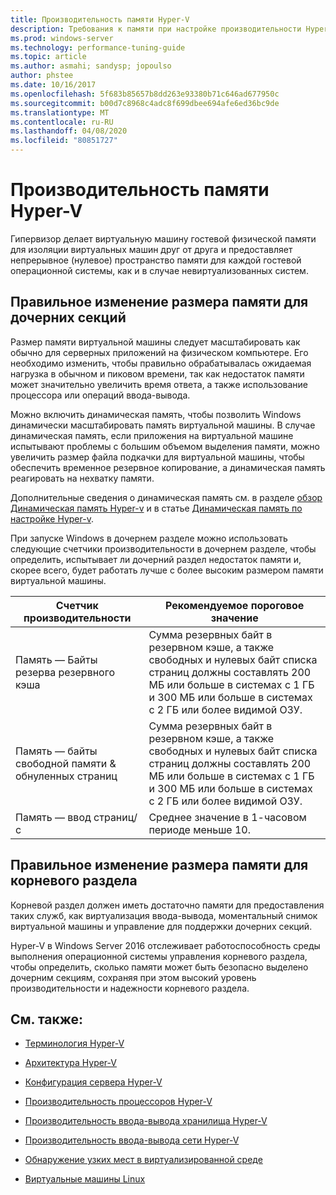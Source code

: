 ```yaml
---
title: Производительность памяти Hyper-V
description: Требования к памяти при настройке производительности Hyper-V
ms.prod: windows-server
ms.technology: performance-tuning-guide
ms.topic: article
ms.author: asmahi; sandysp; jopoulso
author: phstee
ms.date: 10/16/2017
ms.openlocfilehash: 5f683b85657b8dd263e93380b71c646ad677950c
ms.sourcegitcommit: b00d7c8968c4adc8f699dbee694afe6ed36bc9de
ms.translationtype: MT
ms.contentlocale: ru-RU
ms.lasthandoff: 04/08/2020
ms.locfileid: "80851727"
---
```

# <a name="hyper-v-memory-performance"></a>Производительность памяти Hyper-V


Гипервизор делает виртуальную машину гостевой физической памяти для изоляции виртуальных машин друг от друга и предоставляет непрерывное (нулевое) пространство памяти для каждой гостевой операционной системы, как и в случае невиртуализованных систем.

## <a name="correct-memory-sizing-for-child-partitions"></a>Правильное изменение размера памяти для дочерних секций

Размер памяти виртуальной машины следует масштабировать как обычно для серверных приложений на физическом компьютере. Его необходимо изменить, чтобы правильно обрабатывалась ожидаемая нагрузка в обычном и пиковом времени, так как недостаток памяти может значительно увеличить время ответа, а также использование процессора или операций ввода-вывода.

Можно включить динамическая память, чтобы позволить Windows динамически масштабировать память виртуальной машины. В случае динамическая память, если приложения на виртуальной машине испытывают проблемы с большим объемом выделения памяти, можно увеличить размер файла подкачки для виртуальной машины, чтобы обеспечить временное резервное копирование, а динамическая память реагировать на нехватку памяти.

Дополнительные сведения о динамическая память см. в разделе [обзор Динамическая память Hyper-v]( https://go.microsoft.com/fwlink/?linkid=834434) и в статье [Динамическая память по настройке Hyper-v](https://go.microsoft.com/fwlink/?linkid=834435).

При запуске Windows в дочернем разделе можно использовать следующие счетчики производительности в дочернем разделе, чтобы определить, испытывает ли дочерний раздел недостаток памяти и, скорее всего, будет работать лучше с более высоким размером памяти виртуальной машины.

| Счетчик производительности                                                         | Рекомендуемое пороговое значение                                                                                                                                                           |
|-----------------------------------------------------------------------------|-------------------------------------------------------------------------------------------------------------------------------------------------------------------------------------|
| Память — Байты резерва резервного кэша                                        | Сумма резервных байт в резервном кэше, а также свободных и нулевых байт списка страниц должны составлять 200 МБ или больше в системах с 1 ГБ и 300 МБ или больше в системах с 2 ГБ или более видимой ОЗУ. |
| Память — байты свободной памяти & обнуленных страниц                                        | Сумма резервных байт в резервном кэше, а также свободных и нулевых байт списка страниц должны составлять 200 МБ или больше в системах с 1 ГБ и 300 МБ или больше в системах с 2 ГБ или более видимой ОЗУ. |
| Память — ввод страниц/с                                                    | Среднее значение в 1-часовом периоде меньше 10.                                                                                                                                       | 

## <a name="correct-memory-sizing-for-root-partition"></a>Правильное изменение размера памяти для корневого раздела

Корневой раздел должен иметь достаточно памяти для предоставления таких служб, как виртуализация ввода-вывода, моментальный снимок виртуальной машины и управление для поддержки дочерних секций.

Hyper-V в Windows Server 2016 отслеживает работоспособность среды выполнения операционной системы управления корневого раздела, чтобы определить, сколько памяти может быть безопасно выделено дочерним секциям, сохраняя при этом высокий уровень производительности и надежности корневого раздела.

## <a name="see-also"></a>См. также:

-   [Терминология Hyper-V](terminology.md)

-   [Архитектура Hyper-V](architecture.md)

-   [Конфигурация сервера Hyper-V](configuration.md)

-   [Производительность процессоров Hyper-V](processor-performance.md)

-   [Производительность ввода-вывода хранилища Hyper-V](storage-io-performance.md)

-   [Производительность ввода-вывода сети Hyper-V](network-io-performance.md)

-   [Обнаружение узких мест в виртуализированной среде](detecting-virtualized-environment-bottlenecks.md)

-   [Виртуальные машины Linux](linux-virtual-machine-considerations.md)
